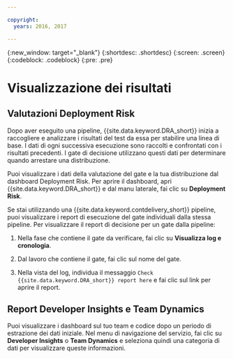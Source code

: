 ```yaml
---

copyright:
  years: 2016, 2017

---
```


{:new_window: target="_blank"}
{:shortdesc: .shortdesc}
{:screen: .screen}
{:codeblock: .codeblock}
{:pre: .pre}

# Visualizzazione dei risultati

## Valutazioni Deployment Risk

Dopo aver eseguito una pipeline, {{site.data.keyword.DRA_short}} inizia a raccogliere e analizzare i risultati del test da essa per stabilire una linea di base. I dati di ogni successiva esecuzione sono raccolti e confrontati con i risultati precedenti. I gate di decisione utilizzano questi dati per determinare quando arrestare una distribuzione. 

Puoi visualizzare i dati della valutazione del gate e la tua distribuzione dal dashboard Deployment Risk. Per aprire il dashboard, apri {{site.data.keyword.DRA_short}} e dal manu laterale, fai clic su **Deployment Risk**.

Se stai utilizzando una {{site.data.keyword.contdelivery_short}} pipeline, puoi visualizzare i report di esecuzione del gate individuali dalla stessa pipeline. Per visualizzare il report di decisione per un gate dalla pipeline: 

1. Nella fase che contiene il gate da verificare, fai clic su **Visualizza log e cronologia**.

2. Dal lavoro che contiene il gate, fai clic sul nome del gate.

3. Nella vista del log, individua il messaggio `Check {{site.data.keyword.DRA_short}} report here` e fai clic sul link per aprire il report.

## Report Developer Insights e Team Dynamics

Puoi visualizzare i dashboard sul tuo team e codice dopo un periodo di estrazione dei dati iniziale. Nel menu di navigazione del servizio, fai clic su **Developer Insights** o **Team Dynamics** e seleziona quindi una categoria di dati per visualizzare queste informazioni.
